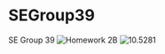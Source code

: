 # SEGroup39
SE Group 39
![Homework 2B](https://github.com/SmayanaReddy/SEGroup39/actions/workflows/python-app.yml/badge.svg)
![10.5281](https://zenodo.org/badge/DOI/10.5281/zenodo.5394628.svg)
